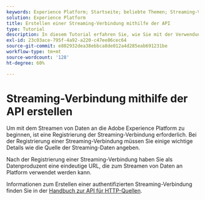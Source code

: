 ```yaml
---
keywords: Experience Platform; Startseite; beliebte Themen; Streaming-Verbindung; Streaming-Verbindung erstellen; API-Handbuch; Tutorial; Erstellen einer Streaming-Verbindung; Streaming-Erfassung; Erfassung;
solution: Experience Platform
title: Erstellen einer Streaming-Verbindung mithilfe der API
type: Tutorial
description: In diesem Tutorial erfahren Sie, wie Sie mit der Verwendung von Streaming-Erfassungs-APIs beginnen können, die Bestandteil der Data Ingestion Service-APIs von Adobe Experience Platform sind.
exl-id: 23c03ace-795f-4a92-a220-c47ee86cec64
source-git-commit: e802932dea38ebbca8de012a4d285eab691231be
workflow-type: tm+mt
source-wordcount: '128'
ht-degree: 60%

---
```


# Streaming-Verbindung mithilfe der API erstellen

Um mit dem Streamen von Daten an die Adobe Experience Platform zu beginnen, ist eine Registrierung der Streaming-Verbindung erforderlich. Bei der Registrierung einer Streaming-Verbindung müssen Sie einige wichtige Details wie die Quelle der Streaming-Daten angeben.

Nach der Registrierung einer Streaming-Verbindung haben Sie als Datenproduzent eine eindeutige URL, die zum Streamen von Daten an Platform verwendet werden kann.

Informationen zum Erstellen einer authentifizierten Streaming-Verbindung finden Sie in der [Handbuch zur API für HTTP-Quellen](../../sources/tutorials/api/create/streaming/http.md).
